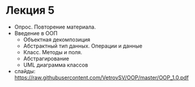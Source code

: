 # Лекция 5
- Опрос. Повторение материала.
- Введение в ООП
  - Объектная декомпозиция
  - Абстрактный тип данных. Операции и данные
  - Класс. Методы и поля.
  - Абстрагирование
  - UML диаграмма классов
- слайды: https://raw.githubusercontent.com/VetrovSV/OOP/master/OOP_1.0.pdf
